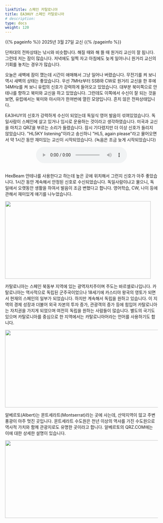 ```yaml
---
linkTitle: 스페인 카탈로니아
title: EA3HUY 스페인 카탈로니아
# description:
type: docs
weight: 120
---
```


{{% pageinfo %}}
2025년 3월 27일 교신
{{% /pageinfo %}}


단파대의 전파상태는 낚시와 비슷합니다. 해질 때와 해 뜰 때 원거리 교신이 잘 됩니다. 그런데 저는 잠이 많습니다. 저녁에도 일찍 자고 아침에도 늦게 일어나니 원거리 교신의 기회를 놓치는 경우가 많습니다.

오늘은 새벽에 잠이 깼는데 시간이 애매해서 그냥 일어나 버렸습니다. 무전기를 켜 보니 역시 새벽의 상태는 좋았습니다. 우선 7MHz부터 SSB와 CW로 원거리 교신을 한 후에 14MHz를 켜 보니 유럽의 신호가 강력하게 들어오고 있었습니다. 대부분 북미쪽으로 안테나를 향하고 북미와 교신을 하고 있었습니다. 그런데도 이쪽에서 수신이 잘 되는 것을 보면, 유럽에서는 북미와 아시아가 한꺼번에 열린 모양입니다. 흔치 않은 전파상태입니다.

EA3HUY의 신호가 강력하게 수신이 되었는데 독일식 영어 발음이 섞여있었습니다. 독일사람이 스페인에 살고 있거나 임시로 운용하는 것이라고 생각하였습니다. 미국과 교신을 마치고 QRZ을 부르는 소리가 들렸습니다. 잠시 기다렸지만 더 이상 신호가 들리지 않았습니다. "HL5KY listening"이라고 송신하니 "HL5, again please"라고 물어오면서 약 1시간 동안 재미있는 교신이 시작되었습니다. (녹음은 조금 늦게 시작되었습니다)

<center><audio src="https://blog.kakaocdn.net/dn/bIEPw1/btsM0MOgNYz/kn5QOF6f4VyA91cMzfyYkK/tfile.mp3" controls="controls"></audio></center><br>

HexBeam 안테나를 사용한다고 하는데 높은 곳에 위치해서 그런지 신호가 아주 좋았습니다. 1시간 동안 계속해서 안정된 신호로 수신되었습니다. 독일사람이냐고 물으니, 독일에서 오랫동안 생활을 하여서 발음이 조금 변했다고 합니다. 영어학습, CW, 나이 등에 관해서 재미있게 얘기를 나누었습니다.

<img src="/recording/img/ea3huy_map.png" style="width:480px;height:256"><br>

카탈로니아는 스페인 북동부 지역에 있는 광역자치주이며 주도는 바르셀로나입니다. 카탈로니아는 역사적으로 독립된 군주국이었으나 18세기에 카스티야 왕국의 영토가 되면서 현재의 스페인의 일부가 되었습니다. 하지만 계속해서 독립을 원하고 있습니다. 이 지역의 경제 성장과 더불어 외국 자본의 투자 증가, 관광객의 증가 등에 힘입어 카탈로니아는 자치권을 가지게 되었으며 여전히 독립을 원하는 사람들이 많습니다. 별도의 국기도 있으며 카탈로니아를 중심으로 한 지역에서는 카탈로니아어라는 언어를 사용하기도 합니다.

<img src="/recording/img/ea3huy_home.png" style="width:880px;height:256"><br>

알베르토(Albert)는 몬트세라트(Montserrat)라는 곳에 사는데, 산악지역이 많고 주변 풍광이 아주 멋진 곳입니다. 몬트세라트 수도원은 천년 이상의 역사를 가진 수도원으로 역사적 가치와 함께 관광지로도 유명한 곳이라고 합니다. 알베르토의 QRZ.COM에는 이에 대한 상세한 설명이 있습니다.

<img src="/recording/img/ea3huy_monastery.png" style="width:880px;height:256"><br>




